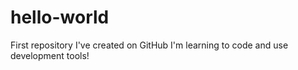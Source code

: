 # hello-world
First repository I've created on GitHub
I'm learning to code and use development tools!
